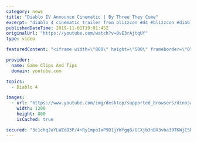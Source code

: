 ```yaml
---
category: news
title: "Diablo IV Announce Cinematic | By Three They Come"
excerpt: "diablo 4 cinematic trailer from blizzcon #d4 #blizzcon #diablo."
publishedDateTime: 2019-11-01T19:01:45Z
originalUrl: "https://youtube.com/watch?v=0vE3rAjtqUY"
type: video

featuredContent: "<iframe width=\"800\" height=\"500\" frameborder=\"0\" src=\"https://www.youtube.com/embed/0vE3rAjtqUY\" allow=\"accelerometer; autoplay; encrypted-media; gyroscope; picture-in-picture\" allowfullscreen></iframe>"

provider:
  name: Game Clips And Tips
  domain: youtube.com

topics:
  - Diablo 4

images:
  - url: "https://www.youtube.com/img/desktop/supported_browsers/dinosaur.png"
    width: 1200
    height: 800
    isCached: true

secured: "3c1chqJaYLWZdD3P/4+Ry1mpoIxP9D1jYWfgq8/GCXjb3nBX3vba39TKWjE5FJ1UJUAuym3C9d23qjCtmnJM0W6byM3OAkMifNZdvTFaefsp7j33WRrfpClSSFbnsD3FVLlPhfEna8I0s0MTBdXfyK6pa0Fc6FT6xE/qJAc5Jkttue/UdcJ7rxLyU+upknnuISo7K+psdE+WlLO1CV2pM51d9tuOXQ34O3NBNah5qRPuOYWigIIaaSxkfWo+euJfwpjmPQD3lrDBwpBrTm8SCV5tpUNOtPOe6JLWBJRD9cNYw2RjqkG/FJ8BqaGT7/M4HQPE+jlGtl7sCKT3niz2jBfRRw+IH5QRv8klFUgaKgSudTYbWnHoMo/toDQj7nt2qNBqtZJ9LyRj1VaQ/fZEaQ==;w2zS3u0fE9wZc8m7GajCFw=="
---
```


